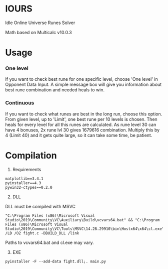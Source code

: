 # IOURS
 Idle Online Universe Runes Solver

Math based on Multicalc v10.0.3

# Usage
### One level
If you want to check best rune for one specific level, choose 'One level' in Opponent Data Input. A simple message box will give you information about best rune combination and needed heals to win.

### Continuous
If you want to check what runes are best in the long run, choose this option. From given level, up to 'Limit', one best rune per 10 levels is chosen. Then heals for every level for all this runes are calculated. As rune level 30 can have 4 bonuses, 2x rune lvl 30 gives 1679616 combination. Multiply this by 4 (Limit 40) and it gets quite large, so it can take some time, be patient.

# Compilation
1. Requirements
````
matplotlib==3.4.1
pyinstaller==4.3
pywin32-ctypes==0.2.0
````

2. DLL

DLL must be compiled with MSVC
````
"C:\Program Files (x86)\Microsoft Visual Studio\2019\Community\VC\Auxiliary\Build\vcvars64.bat" && "C:\Program Files (x86)\Microsoft Visual Studio\2019\Community\VC\Tools\MSVC\14.28.29910\bin\Hostx64\x64\cl.exe" /LD /O2 fight.c -DBUILD_DLL /link
````
Paths to vcvars64.bat and cl.exe may vary.

3. EXE
````
pyinstaller -F --add-data fight.dll;. main.py
````
